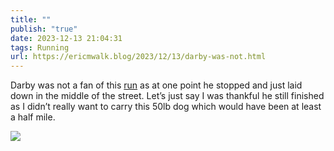 ```yaml
---
title: ""
publish: "true"
date: 2023-12-13 21:04:31
tags: Running
url: https://ericmwalk.blog/2023/12/13/darby-was-not.html
---
```


Darby was not a fan of this [run](https://strava.com/activities/10376879855) as at one point he stopped and just laid down in the middle of the street. Let’s just say I was thankful he still finished as I didn’t really want to carry this 50lb dog which would have been at least a half mile.



![](https://ericmwalk.blog/uploads/2023/812300fd97.jpg)